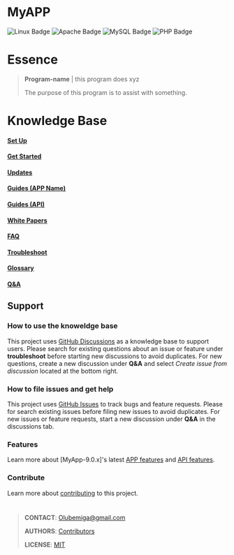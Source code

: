 <!--
[ file: README.md                   ]
====================================[ sec-1: primer ]
- description  :: ..                :
	L1: this .md file contains sections for each mechanic or technique.
	L2: ..
-------------------------------------
- explanation  :: ..                :
	L1: the purpose of this .md file is to provide an overview of
	L2: mechanics used in network security.
====================================[ sec-2: contents ]--> 
# MyAPP

<!--
make your own bages:
shields.....: [ https://github.com/badges/shields#examples ]
awsomebadges: [ https://github.com/badges/awesome-badges/blob/main/README.md#awesome-badges ]
simplebages.: [ https://github.com/developStorm/simple-badges/blob/master/README.md#what-is-this ]
-->

![Linux Badge](https://img.shields.io/badge/Linux-FCC624?logo=linux&logoColor=000&style=for-the-badge)
![Apache Badge](https://img.shields.io/badge/Apache-D22128?logo=apache&logoColor=fff&style=for-the-badge)
![MySQL Badge](https://img.shields.io/badge/MySQL-4479A1?logo=mysql&logoColor=fff&style=for-the-badge)
![PHP Badge](https://img.shields.io/badge/PHP-777BB4?logo=php&logoColor=fff&style=for-the-badge)

# Essence

> **Program-name** | this program does xyz
>
> The purpose of this program is to assist with something.

# Knowledge Base

#### [Set Up](https://github.com/MichaelSodeke/tmp--project-repo/discussions/categories/set-up)

#### [Get Started](https://github.com/MichaelSodeke/tmp--project-repo/discussions/categories/get-started)

#### [Updates](https://github.com/MichaelSodeke/tmp--project-repo/discussions/categories/updates)

#### [Guides (APP Name)](https://github.com/MichaelSodeke/tmp--project-repo/discussions/categories/guides-app)

#### [Guides (API)](https://github.com/MichaelSodeke/tmp--project-repo/discussions/categories/guides-api)

#### [White Papers](https://github.com/MichaelSodeke/tmp--project-repo/discussions/categories/white-papers)

#### [FAQ](https://github.com/MichaelSodeke/tmp--project-repo/discussions/categories/faq)

#### [Troubleshoot](https://github.com/MichaelSodeke/tmp--project-repo/discussions/categories/troubleshoot)

#### [Glossary](https://github.com/MichaelSodeke/tmp--project-repo/discussions/categories/glossary)

#### [Q&A](https://github.com/MichaelSodeke/tmp--project-repo/discussions/categories/q-a)

## Support

### How to use the knoweldge base

This project uses [GitHub Discussions](https://github.com/MichaelSodeke/tmp--project-repo/discussions) as a knowledge base to support users.
Please search for existing questions about an issue or feature under **troubleshoot**
before starting new discussions to avoid duplicates. For new questions, create a
new discussion under **Q&A** and select *Create issue from discussion* located at the bottom right.

### How to file issues and get help  

This project uses [GitHub Issues](https://github.com/MichaelSodeke/tmp--project-repo/issues) to track bugs and feature requests. Please for search existing 
issues before filing new issues to avoid duplicates. For new issues or feature requests, start
a new discussion under **Q&A** in the discussions tab.

### Features

Learn more about [MyApp-9.0.x]'s latest [APP features](https://github.com/MichaelSodeke/tmp--project-repo/discussions/categories/guides-app) and [API features](https://github.com/MichaelSodeke/tmp--project-repo/discussions/categories/guides-api).

### Contribute

Learn more about [contributing](https://github.com/MichaelSodeke/tmp--project-repo/blob/dev/.github/CONTRIBUTING.md) to this project.

#

> **CONTACT**: Olubemiga@gmail.com
>
> **AUTHORS**: [Contributors](https://github.com/MichaelSodeke/tmp--project-repo/blob/dev/AUTHORS.md)
>
> **LICENSE**: [MIT](https://github.com/MichaelSodeke/tmp--project-repo/blob/dev/LICENSE.md)

<!--
====================================[ sec-2: END      ]-->
